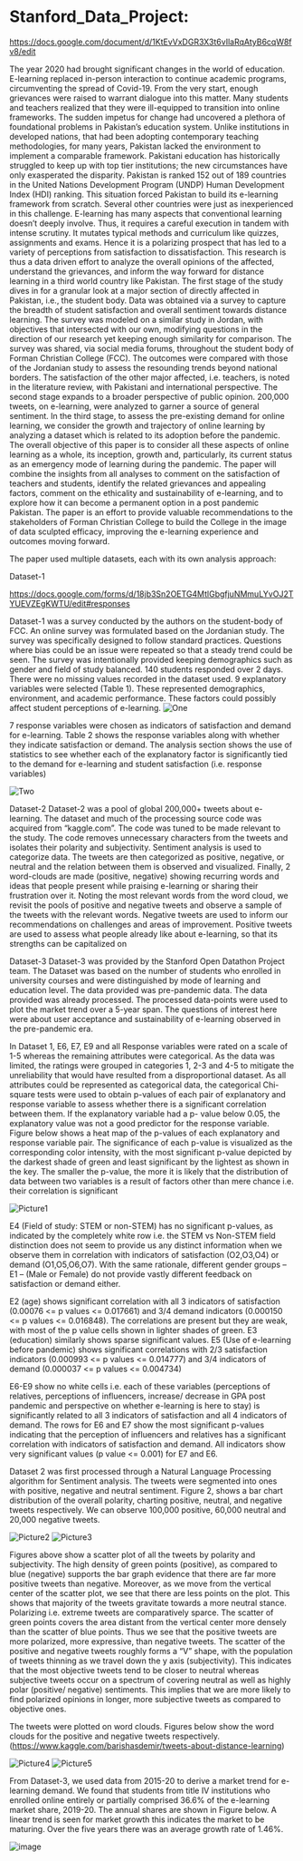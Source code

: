 # Stanford_Data_Project:
https://docs.google.com/document/d/1KtEvVxDGR3X3t6vIlaRqAtyB6cqW8fv8/edit

The year 2020 had brought significant changes in the world of education. E-learning replaced in-person interaction to continue academic programs, circumventing the spread of Covid-19.  From the very start, enough grievances were raised to warrant dialogue into this matter. Many students and teachers realized that they were ill-equipped to transition into online frameworks. The sudden impetus for change had uncovered a plethora of foundational problems in Pakistan’s education system. Unlike institutions in developed nations, that had been adopting contemporary teaching methodologies, for many years, Pakistan lacked the environment to implement a comparable framework. Pakistani education has historically struggled to keep up with top tier institutions; the new circumstances have only exasperated the disparity. Pakistan is ranked 152 out of 189 countries in the United Nations Development Program (UNDP) Human Development Index (HDI) ranking.
This situation forced Pakistan to build its e-learning framework from scratch. Several other countries were just as inexperienced in this challenge. E-learning has many aspects that conventional learning doesn’t deeply involve. Thus, it requires a careful execution in tandem with intense scrutiny. It mutates typical methods and curriculum like quizzes, assignments and exams. Hence it is a polarizing prospect that has led to a variety of perceptions from satisfaction to dissatisfaction. This research is thus a data driven effort to analyze the overall opinions of the affected, understand the grievances, and inform the way forward for distance learning in a third world country like Pakistan. 
The first stage of the study dives in for a granular look at a major section of directly affected in Pakistan, i.e., the student body. Data was obtained via a survey to capture the breadth of student satisfaction and overall sentiment towards distance learning. The survey was modeled on a similar study in Jordan, with objectives that intersected with our own, modifying questions in the direction of our research yet keeping enough similarity for comparison. The survey was shared, via social media forums, throughout the student body of Forman Christian College (FCC). The outcomes were compared with those of the Jordanian study to assess the resounding trends beyond national borders. The satisfaction of the other major affected, i.e. teachers, is noted in the literature review, with Pakistani and international perspective. 
The second stage expands to a broader perspective of public opinion. 200,000 tweets, on e-learning, were analyzed to garner a source of general sentiment. 
In the third stage, to assess the pre-existing demand for online learning, we consider the growth and trajectory of online learning by analyzing a dataset which is related to its adoption before the pandemic. 
The overall objective of this paper is to consider all these aspects of online learning as a whole, its inception, growth and, particularly, its current status as an emergency mode of learning during the pandemic. The paper will combine the insights from all analyses to comment on the satisfaction of teachers and students, identify the related grievances and appealing factors, comment on the ethicality and sustainability of e-learning, and to explore how it can become a permanent option in a post pandemic Pakistan. The paper is an effort to provide valuable recommendations to the stakeholders of Forman Christian College to build the College in the image of data sculpted efficacy, improving the e-learning experience and outcomes moving forward.


The paper used multiple datasets, each with its own analysis approach: 

Dataset-1

https://docs.google.com/forms/d/18jb3Sn2OETG4MtlGbgfjuNMmuLYvOJ2TYUEVZEgKWTU/edit#responses

Dataset-1 was a survey conducted by the authors on the student-body of FCC. An online survey was formulated based on the Jordanian study. The survey was specifically designed to follow standard practices. Questions where bias could be an issue were repeated so that a steady trend could be seen. The survey was intentionally provided keeping demographics such as gender and field of study balanced. 140 students responded over 2 days. There were no missing values recorded in the dataset used. 
9 explanatory variables were selected (Table 1). These represented demographics, environment, and academic performance. These factors could possibly affect student perceptions of e-learning.
![One](https://user-images.githubusercontent.com/64619851/114312189-38833300-9b0b-11eb-8e68-3b6951527840.PNG)

7 response variables were chosen as indicators of satisfaction and demand for e-learning. Table 2 shows the response variables along with whether they indicate satisfaction or demand. The analysis section shows the use of statistics to see whether each of the explanatory factor is significantly tied to the demand for e-learning and student satisfaction (i.e. response variables)

![Two](https://user-images.githubusercontent.com/64619851/114312193-3a4cf680-9b0b-11eb-9aa3-17dd720386e0.PNG)

Dataset-2
Dataset-2 was a pool of global 200,000+ tweets about e-learning. The dataset and much of the processing source code was acquired from “kaggle.com”. The code was tuned to be made relevant to the study. The code removes unnecessary characters from the tweets and isolates their polarity and subjectivity. Sentiment analysis is used to categorize data. The tweets are then categorized as positive, negative, or neutral and the relation between them is observed and visualized. Finally, 2 word-clouds are made (positive, negative) showing recurring words and ideas that people present while praising e-learning or sharing their frustration over it. Noting the most relevant words from the word cloud, we revisit the pools of positive and negative tweets and observe a sample of the tweets with the relevant words. Negative tweets are used to inform our recommendations on challenges and areas of improvement. Positive tweets are used to assess what people already like about e-learning, so that its strengths can be capitalized on

Dataset-3
Dataset-3 was provided by the Stanford Open Datathon Project team. The Dataset was based on the number of students who enrolled in university courses and were distinguished by mode of learning and education level. The data provided was pre-pandemic data. The data provided was already processed. The processed data-points were used to plot the market trend over a 5-year span. The questions of interest here were about user acceptance and sustainability of e-learning observed in the pre-pandemic era.

In Dataset 1, E6, E7, E9 and all Response variables were rated on a scale of 1-5 whereas the remaining attributes were categorical. As the data was limited, the ratings were grouped in categories  1, 2-3 and 4-5 to mitigate the unreliability that would have resulted from a disproportional dataset. As all attributes could be represented as categorical data, the categorical Chi-square tests were used to obtain p-values of each pair of explanatory and response variable to assess whether there is a significant correlation between them. If the explanatory variable had a p- value below 0.05, the explanatory value was not a good predictor for the response variable.
Figure below shows a heat map of the p-values of each explanatory and response variable pair. The significance of each p-value is visualized as the corresponding color intensity, with the most significant p-value depicted by the darkest shade of green and least significant by the lightest as shown in the key. The smaller the p-value, the more it is likely that the distribution of data between two variables is a result of factors other than mere chance i.e. their correlation is significant 

![Picture1](https://user-images.githubusercontent.com/64619851/114301130-cc89d600-9adc-11eb-9d97-e961e2732c2a.png)

E4 (Field of study: STEM or non-STEM) has no significant p-values, as indicated by the completely white row i.e. the STEM vs Non-STEM field distinction does not seem to provide us any distinct information when we observe them in correlation with indicators of satisfaction (O2,O3,O4) or demand (O1,O5,O6,O7). With the same rationale, different gender groups – E1 – (Male or Female) do not provide vastly different feedback on satisfaction or demand either. 

E2 (age) shows significant correlation with all 3 indicators of satisfaction (0.00076 <= p values <= 0.017661) and 3/4 demand indicators (0.000150 <= p values <= 0.016848). The correlations are present but they are weak, with most of the p value cells shown in lighter shades of green. E3 (education) similarly shows sparse significant values. E5 (Use of e-learning before pandemic) shows significant correlations with 2/3 satisfaction indicators (0.000993 <= p values <= 0.014777) and 3/4 indicators of demand (0.000037 <= p values <= 0.004734)

E6-E9 show no white cells i.e. each of these variables (perceptions of relatives, perceptions of influencers, increase/ decrease in GPA post pandemic and perspective on whether e-learning is here to stay) is significantly related to all 3 indicators of satisfaction and all 4 indicators of demand. The rows for E6 and E7 show the most significant p-values indicating that the perception of influencers and relatives has a significant correlation with indicators of satisfaction and demand. All indicators show very significant values (p value <= 0.001) for E7 and E6. 

Dataset 2 was first processed through a Natural Language Processing algorithm for Sentiment analysis. The tweets were segmented into ones with positive, negative and neutral sentiment. Figure 2, shows a bar chart distribution of the overall polarity, charting positive, neutral, and negative tweets respectively. We can observe 100,000 positive, 60,000 neutral and 20,000 negative tweets.


![Picture2](https://user-images.githubusercontent.com/64619851/114301133-ce539980-9adc-11eb-9668-bae7692e2ce3.jpg)
![Picture3](https://user-images.githubusercontent.com/64619851/114301134-ce539980-9adc-11eb-896c-d2a67f0f28eb.jpg)

Figures above show a scatter plot of all the tweets by polarity and subjectivity. The high density of green points (positive), as compared to blue (negative) supports the bar graph evidence that there are far more positive tweets than negative. Moreover, as we move from the vertical center of the scatter plot, we see that there are less points on the plot. This shows that majority of the tweets gravitate towards a more neutral stance. Polarizing i.e. extreme tweets are comparatively sparce. The scatter of green points covers the area distant from the vertical center more densely than the scatter of blue points. Thus we see that the positive tweets are more polarized, more expressive, than negative tweets. The scatter of the positive and negative tweets roughly forms a “V” shape, with the population of tweets thinning as we travel down the y axis (subjectivity). This indicates that the most objective tweets tend to be closer to neutral whereas subjective tweets occur on a spectrum of covering neutral as well as highly polar (positive/ negative) sentiments. This implies that we are more likely to find polarized opinions in longer, more subjective tweets as compared to objective ones.

The tweets were plotted on word clouds. Figures below show the word clouds for the positive and negative tweets respectively.  
(https://www.kaggle.com/barishasdemir/tweets-about-distance-learning)

![Picture4](https://user-images.githubusercontent.com/64619851/114301136-ceec3000-9adc-11eb-9b6b-1e46e8d6c4e3.jpg)
![Picture5](https://user-images.githubusercontent.com/64619851/114301138-cf84c680-9adc-11eb-90ca-0a1a635d2394.jpg)



From Dataset-3, we used data from 2015-20 to derive a market trend for e-learning demand. We found that students from title IV institutions who enrolled online entirely or partially comprised 36.6% of the e-learning market share, 2019-20. The annual shares are shown in Figure below. A linear trend is seen for market growth this indicates the market to be maturing. Over the five years there was an average growth rate of 1.46%.

![image](https://user-images.githubusercontent.com/63796888/114313944-193bd400-9b12-11eb-8944-540b784c0411.png)

